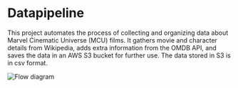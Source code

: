 # Datapipeline
This project automates the process of collecting and organizing data about Marvel Cinematic Universe (MCU) films. It gathers movie and character details from Wikipedia, adds extra information from the OMDB API, and saves the data in an AWS S3 bucket for further use.
The data stored in S3 is in csv format.

![Flow diagram](https://github.com/user-attachments/assets/b7746219-b268-4476-8f71-f46ea98d541e)
